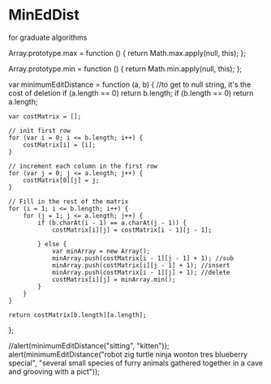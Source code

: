 # MinEdDist
for graduate algorithms

Array.prototype.max = function () {
    return Math.max.apply(null, this);
};

Array.prototype.min = function () {
    return Math.min.apply(null, this);
};

var minimumEditDistance = function (a, b) {
    //to get to null string, it's the cost of deletion
    if (a.length == 0) return b.length;
    if (b.length == 0) return a.length;

    var costMatrix = [];

    // init first row
    for (var i = 0; i <= b.length; i++) {
        costMatrix[i] = [i];
    }

    // increment each column in the first row
    for (var j = 0; j <= a.length; j++) {
        costMatrix[0][j] = j;
    }

    // Fill in the rest of the matrix
    for (i = 1; i <= b.length; i++) {
        for (j = 1; j <= a.length; j++) {
            if (b.charAt(i - 1) == a.charAt(j - 1)) {
                costMatrix[i][j] = costMatrix[i - 1][j - 1];

            } else {
                var minArray = new Array();
                minArray.push(costMatrix[i - 1][j - 1] + 1); //sub
                minArray.push(costMatrix[i][j - 1] + 1); //insert
                minArray.push(costMatrix[i - 1][j] + 1); //delete
                costMatrix[i][j] = minArray.min();
            }
        }
    }

    return costMatrix[b.length][a.length];
};

//alert(minimumEditDistance("sitting", "kitten"));
alert(minimumEditDistance("robot zig turtle ninja wonton tres blueberry special", "several small species of furry animals gathered together in a cave and grooving with a pict"));
